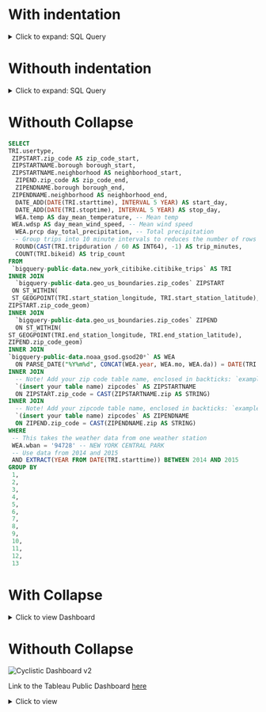 # With indentation

<details><summary>Click to expand: SQL Query</summary>
  
  ```sql
    SELECT
    TRI.usertype,
     ZIPSTART.zip_code AS zip_code_start,
     ZIPSTARTNAME.borough borough_start,
     ZIPSTARTNAME.neighborhood AS neighborhood_start,
      ZIPEND.zip_code AS zip_code_end,
      ZIPENDNAME.borough borough_end,
     ZIPENDNAME.neighborhood AS neighborhood_end,
      DATE_ADD(DATE(TRI.starttime), INTERVAL 5 YEAR) AS start_day,
      DATE_ADD(DATE(TRI.stoptime), INTERVAL 5 YEAR) AS stop_day,
      WEA.temp AS day_mean_temperature, -- Mean temp
     WEA.wdsp AS day_mean_wind_speed, -- Mean wind speed
      WEA.prcp day_total_precipitation, -- Total precipitation
     -- Group trips into 10 minute intervals to reduces the number of rows
      ROUND(CAST(TRI.tripduration / 60 AS INT64), -1) AS trip_minutes,
      COUNT(TRI.bikeid) AS trip_count
    FROM
     `bigquery-public-data.new_york_citibike.citibike_trips` AS TRI
    INNER JOIN
      `bigquery-public-data.geo_us_boundaries.zip_codes` ZIPSTART
     ON ST_WITHIN(
     ST_GEOGPOINT(TRI.start_station_longitude, TRI.start_station_latitude),
    ZIPSTART.zip_code_geom)
    INNER JOIN
      `bigquery-public-data.geo_us_boundaries.zip_codes` ZIPEND
      ON ST_WITHIN(
    ST_GEOGPOINT(TRI.end_station_longitude, TRI.end_station_latitude),
    ZIPEND.zip_code_geom)
    INNER JOIN
    `bigquery-public-data.noaa_gsod.gsod20*` AS WEA
      ON PARSE_DATE("%Y%m%d", CONCAT(WEA.year, WEA.mo, WEA.da)) = DATE(TRI.starttime)
    INNER JOIN
      -- Note! Add your zip code table name, enclosed in backticks: `example_table`
      `(insert your table name) zipcodes` AS ZIPSTARTNAME
      ON ZIPSTART.zip_code = CAST(ZIPSTARTNAME.zip AS STRING)
    INNER JOIN
      -- Note! Add your zipcode table name, enclosed in backticks: `example_table`
      `(insert your table name) zipcodes` AS ZIPENDNAME
      ON ZIPEND.zip_code = CAST(ZIPENDNAME.zip AS STRING)
    WHERE
     -- This takes the weather data from one weather station
     WEA.wban = '94728' -- NEW YORK CENTRAL PARK
     -- Use data from 2014 and 2015
     AND EXTRACT(YEAR FROM DATE(TRI.starttime)) BETWEEN 2014 AND 2015
    GROUP BY
     1, 
     2,
      3,
      4,
      5,
      6,
      7,
      8,
      9,
      10,
      11,
      12,
      13
  ```

</details>


# Withouth indentation

<details>
  <summary>Click to expand: SQL Query</summary>
  
```sql
SELECT
TRI.usertype,
 ZIPSTART.zip_code AS zip_code_start,
 ZIPSTARTNAME.borough borough_start,
 ZIPSTARTNAME.neighborhood AS neighborhood_start,
  ZIPEND.zip_code AS zip_code_end,
  ZIPENDNAME.borough borough_end,
 ZIPENDNAME.neighborhood AS neighborhood_end,
  DATE_ADD(DATE(TRI.starttime), INTERVAL 5 YEAR) AS start_day,
  DATE_ADD(DATE(TRI.stoptime), INTERVAL 5 YEAR) AS stop_day,
  WEA.temp AS day_mean_temperature, -- Mean temp
 WEA.wdsp AS day_mean_wind_speed, -- Mean wind speed
  WEA.prcp day_total_precipitation, -- Total precipitation
 -- Group trips into 10 minute intervals to reduces the number of rows
  ROUND(CAST(TRI.tripduration / 60 AS INT64), -1) AS trip_minutes,
  COUNT(TRI.bikeid) AS trip_count
FROM
 `bigquery-public-data.new_york_citibike.citibike_trips` AS TRI
INNER JOIN
  `bigquery-public-data.geo_us_boundaries.zip_codes` ZIPSTART
 ON ST_WITHIN(
 ST_GEOGPOINT(TRI.start_station_longitude, TRI.start_station_latitude),
ZIPSTART.zip_code_geom)
INNER JOIN
  `bigquery-public-data.geo_us_boundaries.zip_codes` ZIPEND
  ON ST_WITHIN(
ST_GEOGPOINT(TRI.end_station_longitude, TRI.end_station_latitude),
ZIPEND.zip_code_geom)
INNER JOIN
`bigquery-public-data.noaa_gsod.gsod20*` AS WEA
  ON PARSE_DATE("%Y%m%d", CONCAT(WEA.year, WEA.mo, WEA.da)) = DATE(TRI.starttime)
INNER JOIN
  -- Note! Add your zip code table name, enclosed in backticks: `example_table`
  `(insert your table name) zipcodes` AS ZIPSTARTNAME
  ON ZIPSTART.zip_code = CAST(ZIPSTARTNAME.zip AS STRING)
INNER JOIN
  -- Note! Add your zipcode table name, enclosed in backticks: `example_table`
  `(insert your table name) zipcodes` AS ZIPENDNAME
  ON ZIPEND.zip_code = CAST(ZIPENDNAME.zip AS STRING)
WHERE
 -- This takes the weather data from one weather station
 WEA.wban = '94728' -- NEW YORK CENTRAL PARK
 -- Use data from 2014 and 2015
 AND EXTRACT(YEAR FROM DATE(TRI.starttime)) BETWEEN 2014 AND 2015
GROUP BY
 1, 
 2,
  3,
  4,
  5,
  6,
  7,
  8,
  9,
  10,
  11,
  12,
  13
```

</details>

# Withouth Collapse

```sql
SELECT
TRI.usertype,
 ZIPSTART.zip_code AS zip_code_start,
 ZIPSTARTNAME.borough borough_start,
 ZIPSTARTNAME.neighborhood AS neighborhood_start,
  ZIPEND.zip_code AS zip_code_end,
  ZIPENDNAME.borough borough_end,
 ZIPENDNAME.neighborhood AS neighborhood_end,
  DATE_ADD(DATE(TRI.starttime), INTERVAL 5 YEAR) AS start_day,
  DATE_ADD(DATE(TRI.stoptime), INTERVAL 5 YEAR) AS stop_day,
  WEA.temp AS day_mean_temperature, -- Mean temp
 WEA.wdsp AS day_mean_wind_speed, -- Mean wind speed
  WEA.prcp day_total_precipitation, -- Total precipitation
 -- Group trips into 10 minute intervals to reduces the number of rows
  ROUND(CAST(TRI.tripduration / 60 AS INT64), -1) AS trip_minutes,
  COUNT(TRI.bikeid) AS trip_count
FROM
 `bigquery-public-data.new_york_citibike.citibike_trips` AS TRI
INNER JOIN
  `bigquery-public-data.geo_us_boundaries.zip_codes` ZIPSTART
 ON ST_WITHIN(
 ST_GEOGPOINT(TRI.start_station_longitude, TRI.start_station_latitude),
ZIPSTART.zip_code_geom)
INNER JOIN
  `bigquery-public-data.geo_us_boundaries.zip_codes` ZIPEND
  ON ST_WITHIN(
ST_GEOGPOINT(TRI.end_station_longitude, TRI.end_station_latitude),
ZIPEND.zip_code_geom)
INNER JOIN
`bigquery-public-data.noaa_gsod.gsod20*` AS WEA
  ON PARSE_DATE("%Y%m%d", CONCAT(WEA.year, WEA.mo, WEA.da)) = DATE(TRI.starttime)
INNER JOIN
  -- Note! Add your zip code table name, enclosed in backticks: `example_table`
  `(insert your table name) zipcodes` AS ZIPSTARTNAME
  ON ZIPSTART.zip_code = CAST(ZIPSTARTNAME.zip AS STRING)
INNER JOIN
  -- Note! Add your zipcode table name, enclosed in backticks: `example_table`
  `(insert your table name) zipcodes` AS ZIPENDNAME
  ON ZIPEND.zip_code = CAST(ZIPENDNAME.zip AS STRING)
WHERE
 -- This takes the weather data from one weather station
 WEA.wban = '94728' -- NEW YORK CENTRAL PARK
 -- Use data from 2014 and 2015
 AND EXTRACT(YEAR FROM DATE(TRI.starttime)) BETWEEN 2014 AND 2015
GROUP BY
 1,
 2,
 3,
 4,
 5,
 6,
 7,
 8,
 9,
 10,
 11,
 12,
 13
```

# With Collapse

<details>
<summary>Click to view Dashboard</summary>

![Cyclistic Dashboard v2](https://github.com/user-attachments/assets/31ed35a7-31b9-40c4-b3c0-885e360478ab)

[Link to the Tableau Public Dashboard](https://public.tableau.com/views/Activity-BuildadashboardforCyclistic/1stDashboard?:language=en-US&publish=yes&:sid=&:redirect=auth&:display_count=n&:origin=viz_share_link)

</details>

# Withouth Collapse

![Cyclistic Dashboard v2](https://github.com/user-attachments/assets/31ed35a7-31b9-40c4-b3c0-885e360478ab)


[dashboard]: https://public.tableau.com/views/Activity-BuildadashboardforCyclistic/1stDashboard?:language=en-US&publish=yes&:sid=&:redirect=auth&:display_count=n&:origin=viz_share_link

Link to the Tableau Public Dashboard [here][dashboard]

<div markdown="1">
<details>
  <summary>Click to view</summary>
  
  ![Cyclistic Dashboard v2](https://github.com/user-attachments/assets/31ed35a7-31b9-40c4-b3c0-885e360478ab)

```sql
SELECT
TRI.usertype
```
</details>
</div>
